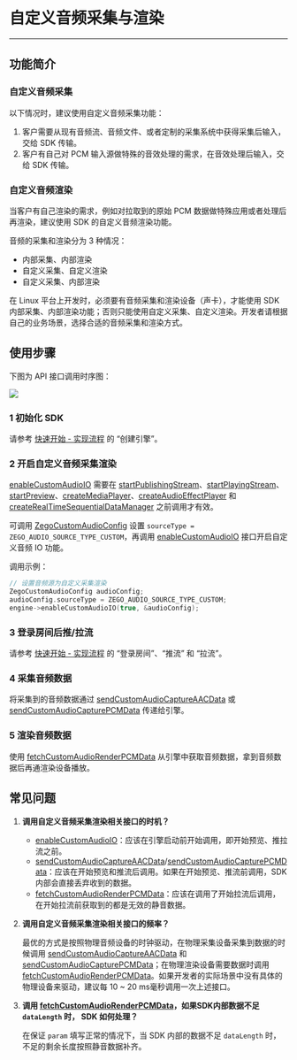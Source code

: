 # 自定义音频采集与渲染
- - -
  
## 功能简介

### 自定义音频采集

以下情况时，建议使用自定义音频采集功能：

1. 客户需要从现有音频流、音频文件、或者定制的采集系统中获得采集后输入，交给 SDK 传输。
2. 客户有自己对 PCM 输入源做特殊的音效处理的需求，在音效处理后输入，交给 SDK 传输。

### 自定义音频渲染

当客户有自己渲染的需求，例如对拉取到的原始 PCM 数据做特殊应用或者处理后再渲染，建议使用 SDK 的自定义音频渲染功能。

<Warning title="注意">


音频的采集和渲染分为 3 种情况：

- 内部采集、内部渲染
- 自定义采集、自定义渲染
- 自定义采集、内部渲染

在 Linux 平台上开发时，必须要有音频采集和渲染设备（声卡），才能使用 SDK 内部采集、内部渲染功能；否则只能使用自定义采集、自定义渲染。开发者请根据自己的业务场景，选择合适的音频采集和渲染方式。

</Warning>




## 使用步骤

下图为 API 接口调用时序图：

<Frame width="512" height="auto" caption=""><img src="https://doc-media.zego.im/sdk-doc/Pics/Express/custom_audio_capture_render_android.png" /></Frame>

### 1 初始化 SDK

请参考 [快速开始 - 实现流程](https://doc-zh.zego.im/article/21031#CreateEngine) 的 “创建引擎”。

### 2 开启自定义音频采集渲染

<Warning title="注意">


[enableCustomAudioIO](https://doc-zh.zego.im/article/api?doc=Express_Video_SDK_API~cpp_linux~class~IZegoExpressEngine#enable-custom-audio-io) 需要在 [startPublishingStream](https://doc-zh.zego.im/article/api?doc=Express_Video_SDK_API~cpp_linux~class~IZegoExpressEngine#start-publishing-stream)、[startPlayingStream](https://doc-zh.zego.im/article/api?doc=Express_Video_SDK_API~cpp_linux~class~IZegoExpressEngine#start-playing-stream)、[startPreview](https://doc-zh.zego.im/article/api?doc=Express_Video_SDK_API~cpp_linux~class~IZegoExpressEngine#start-preview)、[createMediaPlayer](https://doc-zh.zego.im/article/api?doc=Express_Video_SDK_API~cpp_linux~class~IZegoExpressEngine#create-media-player)、[createAudioEffectPlayer](https://doc-zh.zego.im/article/api?doc=Express_Video_SDK_API~cpp_linux~class~IZegoExpressEngine#create-audio-effect-player) 和 [createRealTimeSequentialDataManager](https://doc-zh.zego.im/article/api?doc=Express_Video_SDK_API~cpp_linux~class~IZegoExpressEngine#create-real-time-sequential-data-manager) 之前调用才有效。 

</Warning>



可调用 [ZegoCustomAudioConfig](https://doc-zh.zego.im/article/api?doc=Express_Video_SDK_API~cpp_linux~struct~ZegoCustomAudioConfig) 设置 `sourceType = ZEGO_AUDIO_SOURCE_TYPE_CUSTOM`，再调用 [enableCustomAudioIO](https://doc-zh.zego.im/article/api?doc=Express_Video_SDK_API~cpp_linux~class~IZegoExpressEngine#enable-custom-audio-io) 接口开启自定义音频 IO 功能。

调用示例：

```cpp
// 设置音频源为自定义采集渲染
ZegoCustomAudioConfig audioConfig;
audioConfig.sourceType = ZEGO_AUDIO_SOURCE_TYPE_CUSTOM;
engine->enableCustomAudioIO(true, &audioConfig);
```

### 3 登录房间后推/拉流

请参考 [快速开始 - 实现流程](https://doc-zh.zego.im/article/21031#createroom) 的 “登录房间”、“推流” 和 “拉流”。

### 4 采集音频数据

将采集到的音频数据通过 [sendCustomAudioCaptureAACData](https://doc-zh.zego.im/article/api?doc=Express_Video_SDK_API~cpp_linux~class~IZegoExpressEngine#send-custom-audio-capture-aac-data) 或 [sendCustomAudioCapturePCMData](https://doc-zh.zego.im/article/api?doc=Express_Video_SDK_API~cpp_linux~class~IZegoExpressEngine#send-custom-audio-capture-pcm-data) 传递给引擎。

### 5 渲染音频数据

使用 [fetchCustomAudioRenderPCMData](https://doc-zh.zego.im/article/api?doc=Express_Video_SDK_API~cpp_linux~class~IZegoExpressEngine#fetch-custom-audio-render-pcm-data) 从引擎中获取音频数据，拿到音频数据后再通渲染设备播放。

## 常见问题

1. **调用自定义音频采集渲染相关接口的时机？**

    - [enableCustomAudioIO](https://doc-zh.zego.im/article/api?doc=Express_Video_SDK_API~cpp_linux~class~IZegoExpressEngine#enable-custom-audio-io)：应该在引擎启动前开始调用，即开始预览、推拉流之前。
    - [sendCustomAudioCaptureAACData](https://doc-zh.zego.im/article/api?doc=Express_Video_SDK_API~cpp_linux~class~IZegoExpressEngine#send-custom-audio-capture-aac-data)/[sendCustomAudioCapturePCMData](https://doc-zh.zego.im/article/api?doc=Express_Video_SDK_API~cpp_linux~class~IZegoExpressEngine#send-custom-audio-capture-pcm-data)：应该在开始预览和推流后调用。如果在开始预览、推流前调用，SDK 内部会直接丢弃收到的数据。
    - [fetchCustomAudioRenderPCMData](https://doc-zh.zego.im/article/api?doc=Express_Video_SDK_API~cpp_linux~class~IZegoExpressEngine#fetch-custom-audio-render-pcm-data)：应该在调用了开始拉流后调用，在开始拉流前获取到的都是无效的静音数据。

2. **调用自定义音频采集渲染相关接口的频率？**

    最优的方式是按照物理音频设备的时钟驱动，在物理采集设备采集到数据的时候调用 [sendCustomAudioCaptureAACData](https://doc-zh.zego.im/article/api?doc=Express_Video_SDK_API~cpp_linux~class~IZegoExpressEngine#send-custom-audio-capture-aac-data) 和 [sendCustomAudioCapturePCMData](https://doc-zh.zego.im/article/api?doc=Express_Video_SDK_API~cpp_linux~class~IZegoExpressEngine#send-custom-audio-capture-pcm-data)；在物理渲染设备需要数据时调用 [fetchCustomAudioRenderPCMData](https://doc-zh.zego.im/article/api?doc=Express_Video_SDK_API~cpp_linux~class~IZegoExpressEngine#fetch-custom-audio-render-pcm-data)。如果开发者的实际场景中没有具体的物理设备来驱动，建议每 10 ~ 20 ms毫秒调用一次上述接口。

3. **调用 [fetchCustomAudioRenderPCMData](https://doc-zh.zego.im/article/api?doc=Express_Video_SDK_API~cpp_linux~class~IZegoExpressEngine#fetch-custom-audio-render-pcm-data)，如果SDK内部数据不足 `dataLength` 时， SDK 如何处理？**

    在保证 `param` 填写正常的情况下，当 SDK 内部的数据不足 `dataLength` 时，不足的剩余长度按照静音数据补齐。

<Content />


